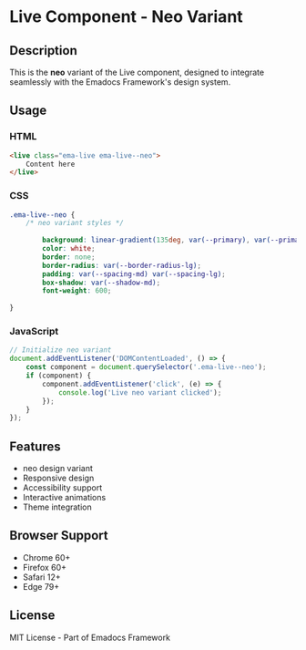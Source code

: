 # Live Component - Neo Variant

## Description
This is the **neo** variant of the Live component, designed to integrate seamlessly with the Emadocs Framework's design system.

## Usage

### HTML
```html
<live class="ema-live ema-live--neo">
    Content here
</live>
```

### CSS
```css
.ema-live--neo {
    /* neo variant styles */
    
        background: linear-gradient(135deg, var(--primary), var(--primary-dark));
        color: white;
        border: none;
        border-radius: var(--border-radius-lg);
        padding: var(--spacing-md) var(--spacing-lg);
        box-shadow: var(--shadow-md);
        font-weight: 600;
    
}
```

### JavaScript
```javascript
// Initialize neo variant
document.addEventListener('DOMContentLoaded', () => {
    const component = document.querySelector('.ema-live--neo');
    if (component) {
        component.addEventListener('click', (e) => {
            console.log('Live neo variant clicked');
        });
    }
});
```

## Features
- neo design variant
- Responsive design
- Accessibility support
- Interactive animations
- Theme integration

## Browser Support
- Chrome 60+
- Firefox 60+
- Safari 12+
- Edge 79+

## License
MIT License - Part of Emadocs Framework
